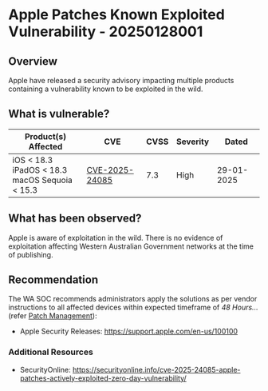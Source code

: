 # Apple Patches Known Exploited Vulnerability - 20250128001

## Overview

Apple have released a security advisory impacting multiple products containing a vulnerability known to be exploited in the wild.

## What is vulnerable?

| Product(s) Affected                                     | CVE                                                               | CVSS | Severity | Dated      |
| ------------------------------------------------------- | ----------------------------------------------------------------- | ---- | -------- | ---------- |
| iOS < 18.3 <br> iPadOS < 18.3 <br> macOS Sequoia < 15.3 | [CVE-2025-24085](https://nvd.nist.gov/vuln/detail/CVE-2025-24085) | 7.3  | High     | 29-01-2025 |

## What has been observed?

Apple is aware of exploitation in the wild.
There is no evidence of exploitation affecting Western Australian Government networks at the time of publishing.

## Recommendation

The WA SOC recommends administrators apply the solutions as per vendor instructions to all affected devices within expected timeframe of *48 Hours...* (refer [Patch Management](../guidelines/patch-management.md)):

- Apple Security Releases: <https://support.apple.com/en-us/100100>

### Additional Resources

- SecurityOnline: <https://securityonline.info/cve-2025-24085-apple-patches-actively-exploited-zero-day-vulnerability/>
